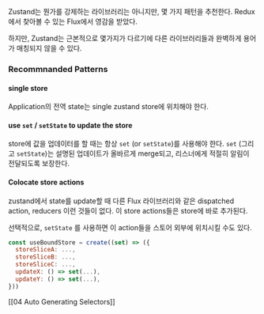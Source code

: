Zustand는 뭔가를 강제하는 라이브러리는 아니지만, 몇 가지 패턴을 추천한다. Redux에서 찾아볼 수 있는 Flux에서 영감을 받았다.

하지만, Zustand는 근본적으로 몇가지가 다르기에 다른 라이브러리들과 완벽하게 용어가 매칭되지 않을 수 있다.

### Recommnanded Patterns

#### single store
Application의 전역 state는 single zustand store에 위치해야 한다.

#### use `set` / `setState` to update the store
store에 값을 업데이터를 할 때는 항상 `set` (or `setState`)를 사용해야 한다. `set` (그리고 `setState`)는 설명된 업데이트가 올바르게 merge되고, 리스너에게 적절히 알림이 전달되도록 보장한다.

#### Colocate store actions
zustand에서 state를 update할 때 다른 Flux 라이브러리와 같은 dispatched action, reducers 이런 것들이 없다. 이 store actions들은 store에 바로 추가된다.

선택적으로, `setState` 를 사용하면 이 action들을 스토어 외부에 위치시킬 수도 있다.

```js
const useBoundStore = create((set) => ({
  storeSliceA: ...,
  storeSliceB: ...,
  storeSliceC: ...,
  updateX: () => set(...),
  updateY: () => set(...),
}))
```

[[04 Auto Generating Selectors]]